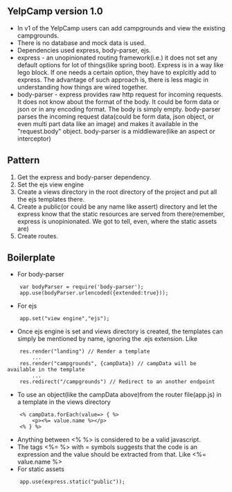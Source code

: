 ## YelpCamp version 1.0
* In v1 of the YelpCamp users can add campgrounds and view the existing campgrounds.
* There is no database and mock data is used.
* Dependencies used express, body-parser, ejs.
* express - an unopinionated routing framework(i.e.) it does not set any default options for lot of things(like spring boot). Express is in a way like lego block. If one needs a certain option, they have to explcitly add to express. The advantage of such approach is, there is less magic in understanding how things are wired together.
* body-parser - express provides raw http request for incoming requests. It does not know about the format of the body. It could be form data or json or in any encoding format. The body is simply empty. body-parser parses the incoming request data(could be form data, json object, or even multi part data like an image) and makes it available in the "request.body" object. body-parser is a middleware(like an aspect or interceptor)
## Pattern
1. Get the express and body-parser dependency.
2. Set the ejs view engine
3. Create a views directory in the root directory of the project and put all the ejs templates there. 
4. Create a public(or could be any name like assert) directory and let the express know that the static resources are served from there(remember, express is unopinionated. We got to tell, even, where the static assets are)
5. Create routes.
## Boilerplate
* For body-parser
```
    var bodyParser = require('body-parser');
    app.use(bodyParser.urlencoded({extended:true}));
```
* For ejs
```
    app.set("view engine","ejs");
```
* Once ejs engine is set and views directory is created, the templates can simply be mentioned by name, ignoring the .ejs extension. Like
```
    res.render("landing") // Render a template
        ...
    res.render("campgrounds", {campData}) // campData will be available in the template
        ...
    res.redirect("/campgrounds") // Redirect to an another endpoint
```
* To use an object(like the campData above)from the router file(app.js) in a template in the views directory
```
    <% campData.forEach(value=> { %>
        <p><%= value.name %></p>
    <% } %>
```
* Anything between <% %> is considered to be a valid javascript.
* The tags <%=  %> with = symbols suggests that the code is an expression and the value should be extracted from that. Like <%= value.name %>
* For static assets
```
    app.use(express.static("public"));
```
